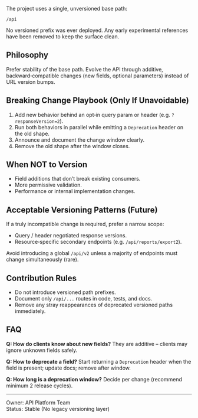 <!-- Removed: superseded by simplified unversioned API policy retained elsewhere. -->

The project uses a single, unversioned base path:

```
/api
```

No versioned prefix was ever deployed. Any early experimental references have been removed to keep the surface clean.

## Philosophy

Prefer stability of the base path. Evolve the API through additive, backward‑compatible changes (new fields, optional parameters) instead of URL version bumps.

## Breaking Change Playbook (Only If Unavoidable)

1. Add new behavior behind an opt‑in query param or header (e.g. `?responseVersion=2`).
2. Run both behaviors in parallel while emitting a `Deprecation` header on the old shape.
3. Announce and document the change window clearly.
4. Remove the old shape after the window closes.

## When NOT to Version

- Field additions that don’t break existing consumers.
- More permissive validation.
- Performance or internal implementation changes.

## Acceptable Versioning Patterns (Future)

If a truly incompatible change is required, prefer a narrow scope:

- Query / header negotiated response versions.
- Resource‑specific secondary endpoints (e.g. `/api/reports/export2`).

Avoid introducing a global `/api/v2` unless a majority of endpoints must change simultaneously (rare).

## Contribution Rules

- Do not introduce versioned path prefixes.
- Document only `/api/...` routes in code, tests, and docs.
- Remove any stray reappearances of deprecated versioned paths immediately.

## FAQ

**Q: How do clients know about new fields?** They are additive – clients may ignore unknown fields safely.

**Q: How to deprecate a field?** Start returning a `Deprecation` header when the field is present; update docs; remove after window.

**Q: How long is a deprecation window?** Decide per change (recommend minimum 2 release cycles).

---

Owner: API Platform Team  
Status: Stable (No legacy versioning layer)
